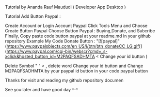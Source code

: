 Tutorial by Ananda Rauf Maududi ( Developer App Desktop )

Tutorial Add Button Paypal :

Create Account or Login Account Paypal
Click Tools Menu and Choose Create Button Paypal
Choose Button Paypal : Buying,Donate, and Subcribe
Finally, Copy paste code button paypal at your readme.md in your github repository
Example My Code Donate Button :
"[![paypal]"(https://www.paypalobjects.com/en_US/i/btn/btn_donateCC_LG.gif)](https://www.paypal.com/cgi-bin/webscr?cmd=_s-xclick&hosted_button_id=M2PAQFSADHMTA < Change your id button )

Delete Symbol " " < , delete word Change your id button and Change M2PAQFSADHMTA by your paypal id button in your code paypal button



Thanks for visit and reading my github repository documen

See you later and have good day ^-^
